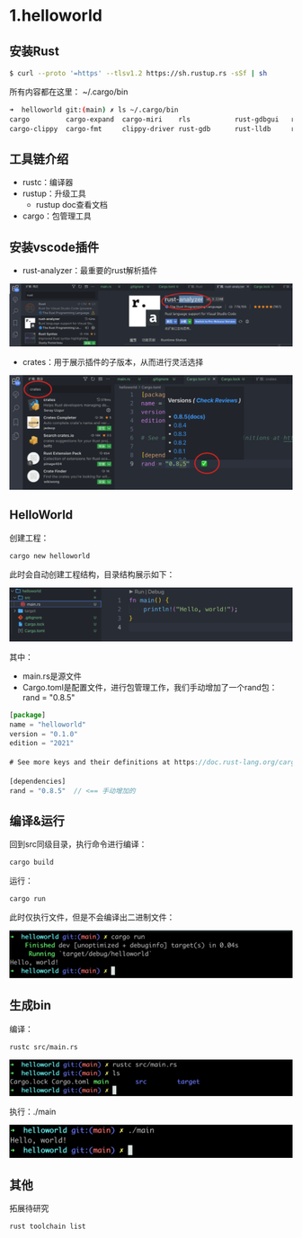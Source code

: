# 1.helloworld

## 安装Rust

```sh
$ curl --proto '=https' --tlsv1.2 https://sh.rustup.rs -sSf | sh
```

所有内容都在这里： ~/.cargo/bin

```sh
➜  helloworld git:(main) ✗ ls ~/.cargo/bin
cargo         cargo-expand  cargo-miri    rls           rust-gdbgui   rustc         rustfmt
cargo-clippy  cargo-fmt     clippy-driver rust-gdb      rust-lldb     rustdoc       rustup
```

## 工具链介绍

- rustc：编译器
- rustup：升级工具
  - rustup doc查看文档
- cargo：包管理工具

## 安装vscode插件

- rust-analyzer：最重要的rust解析插件

![image-20220731123127360](assets/image-20220731123127360.png)

- crates：用于展示插件的子版本，从而进行灵活选择

![image-20220731122947781](assets/image-20220731122947781.png)

## HelloWorld

创建工程：

```sh
cargo new helloworld
```

此时会自动创建工程结构，目录结构展示如下：

![image-20220731122640794](assets/image-20220731122640794.png)

其中：

- main.rs是源文件
- Cargo.toml是配置文件，进行包管理工作，我们手动增加了一个rand包：rand = "0.8.5"

```js
[package]
name = "helloworld"
version = "0.1.0"
edition = "2021"

# See more keys and their definitions at https://doc.rust-lang.org/cargo/reference/manifest.html

[dependencies]
rand = "0.8.5"  // <== 手动增加的
```

## 编译&运行

回到src同级目录，执行命令进行编译：

```sh
cargo build
```

运行：

```sh
cargo run
```

此时仅执行文件，但是不会编译出二进制文件：

![image-20220731123555582](assets/image-20220731123555582.png)

## 生成bin

编译：

```sh
rustc src/main.rs
```

![image-20220731123739434](assets/image-20220731123739434.png)

执行：./main

![image-20220731123807457](assets/image-20220731123807457.png)

## 其他

拓展待研究

```sh
rust toolchain list
```


